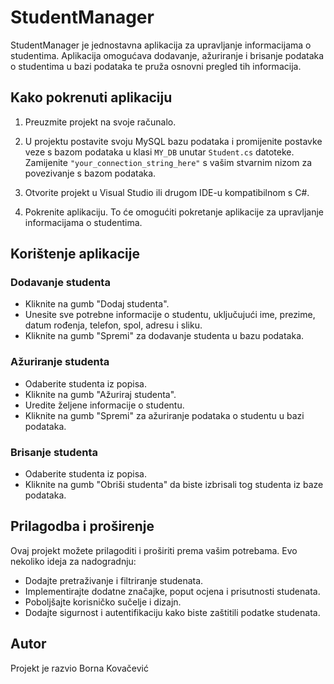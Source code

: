 # StudentManager

StudentManager je jednostavna aplikacija za upravljanje informacijama o studentima. Aplikacija omogućava dodavanje, ažuriranje i brisanje podataka o studentima u bazi podataka te pruža osnovni pregled tih informacija.

## Kako pokrenuti aplikaciju

1. Preuzmite projekt na svoje računalo.

2. U projektu postavite svoju MySQL bazu podataka i promijenite postavke veze s bazom podataka u klasi `MY_DB` unutar `Student.cs` datoteke. Zamijenite `"your_connection_string_here"` s vašim stvarnim nizom za povezivanje s bazom podataka.

3. Otvorite projekt u Visual Studio ili drugom IDE-u kompatibilnom s C#.

4. Pokrenite aplikaciju. To će omogućiti pokretanje aplikacije za upravljanje informacijama o studentima.

## Korištenje aplikacije

### Dodavanje studenta

- Kliknite na gumb "Dodaj studenta".
- Unesite sve potrebne informacije o studentu, uključujući ime, prezime, datum rođenja, telefon, spol, adresu i sliku.
- Kliknite na gumb "Spremi" za dodavanje studenta u bazu podataka.

### Ažuriranje studenta

- Odaberite studenta iz popisa.
- Kliknite na gumb "Ažuriraj studenta".
- Uredite željene informacije o studentu.
- Kliknite na gumb "Spremi" za ažuriranje podataka o studentu u bazi podataka.

### Brisanje studenta

- Odaberite studenta iz popisa.
- Kliknite na gumb "Obriši studenta" da biste izbrisali tog studenta iz baze podataka.

## Prilagodba i proširenje

Ovaj projekt možete prilagoditi i proširiti prema vašim potrebama. Evo nekoliko ideja za nadogradnju:

- Dodajte pretraživanje i filtriranje studenata.
- Implementirajte dodatne značajke, poput ocjena i prisutnosti studenata.
- Poboljšajte korisničko sučelje i dizajn.
- Dodajte sigurnost i autentifikaciju kako biste zaštitili podatke studenata.

## Autor

Projekt je razvio Borna Kovačević 
